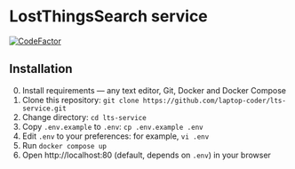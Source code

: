 # LostThingsSearch service

[![CodeFactor](https://www.codefactor.io/repository/github/laptop-coder/lts-service/badge)](https://www.codefactor.io/repository/github/laptop-coder/lts-service)

## Installation

0. Install requirements — any text editor, Git, Docker and Docker Compose
1. Clone this repository:
   `git clone https://github.com/laptop-coder/lts-service.git`
2. Change directory: `cd lts-service`
3. Copy `.env.example` to `.env`: `cp .env.example .env`
4. Edit `.env` to your preferences: for example, `vi .env`
5. Run `docker compose up`
6. Open http://localhost:80 (default, depends on `.env`) in your browser
